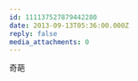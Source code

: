 ```yaml
---
id: 111137527879442280
date: 2013-09-13T05:36:00.000Z
reply: false
media_attachments: 0
---
```


奇葩 ​​​​

